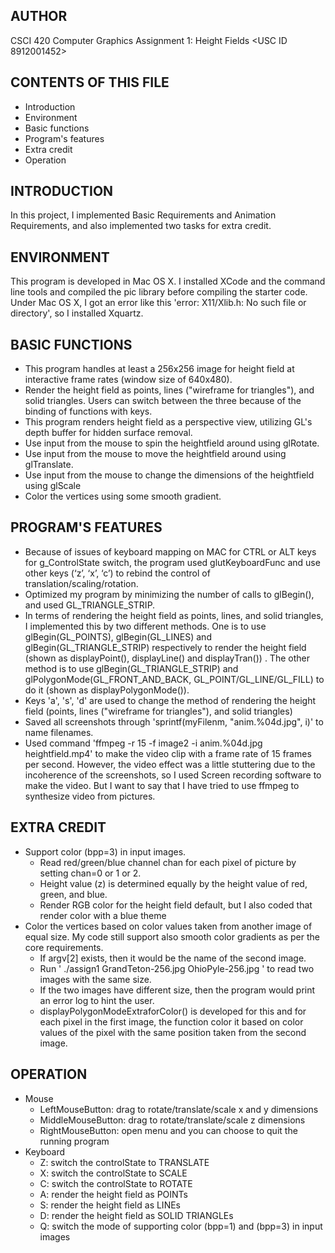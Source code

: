 
AUTHOR
------
CSCI 420 Computer Graphics
Assignment 1: Height Fields
<Junmeng Xu>
<USC ID 8912001452>


CONTENTS OF THIS FILE
---------------------
 * Introduction
 * Environment
 * Basic functions
 * Program's features
 * Extra credit
 * Operation


INTRODUCTION
------------
In this project, I implemented Basic Requirements and Animation Requirements, and also implemented two tasks for extra credit.


ENVIRONMENT
-----------
This program is developed in Mac OS X. I installed XCode and the command line tools and compiled the pic library before compiling the starter code. Under Mac OS X, I got an error like this 'error: X11/Xlib.h: No such file or directory', so I installed Xquartz.


BASIC FUNCTIONS
---------------
* This program handles at least a 256x256 image for height field at interactive frame rates (window size of 640x480).
* Render the height field as points, lines ("wireframe for triangles"), and solid triangles. Users can switch between the three because of the binding of functions with keys.
* This program renders height field as a perspective view, utilizing GL's depth buffer for hidden surface removal.
* Use input from the mouse to spin the heightfield around using glRotate.
* Use input from the mouse to move the heightfield around using glTranslate.
* Use input from the mouse to change the dimensions of the heightfield using glScale
* Color the vertices using some smooth gradient.


PROGRAM'S FEATURES
------------------
* Because of issues of keyboard mapping on MAC for CTRL or ALT keys for g_ControlState switch, the program used glutKeyboardFunc and use other keys (‘z’, ‘x’, ‘c’) to rebind the control of translation/scaling/rotation.
* Optimized my program by minimizing the number of calls to glBegin(), and used GL_TRIANGLE_STRIP.
* In terms of rendering the height field as points, lines, and solid triangles, I implemented this by two different methods. One is to use glBegin(GL_POINTS), glBegin(GL_LINES) and glBegin(GL_TRIANGLE_STRIP) respectively to render the height field (shown as displayPoint(), displayLine() and displayTran()) . The other method is to use glBegin(GL_TRIANGLE_STRIP) and glPolygonMode(GL_FRONT_AND_BACK, GL_POINT/GL_LINE/GL_FILL) to do it (shown as displayPolygonMode()).
* Keys 'a', 's', 'd' are used to change the method of rendering the height field (points, lines ("wireframe for triangles"), and solid triangles)
* Saved all screenshots through 'sprintf(myFilenm, "anim.%04d.jpg", i)' to name filenames.
* Used command 'ffmpeg -r 15 -f image2 -i anim.%04d.jpg heightfield.mp4' to make the video clip with a frame rate of 15 frames per second. However, the video effect was a little stuttering due to the incoherence of the screenshots, so I used Screen recording software to make the video. But I want to say that I have tried to use ffmpeg to synthesize video from pictures.


EXTRA CREDIT
------------
* Support color (bpp=3) in input images.
  * Read red/green/blue channel chan for each pixel of picture by setting chan=0 or 1 or 2.
  * Height value (z) is determined equally by the height value of red, green, and blue.
  * Render RGB color for the height field default, but I also coded that render color with a blue theme
* Color the vertices based on color values taken from another image of equal size. My code still support also smooth color gradients as per the core requirements.
  * If argv[2] exists, then it would be the name of the second image.
  * Run ' ./assign1 GrandTeton-256.jpg OhioPyle-256.jpg ' to read two images with the same size.
  * If the two images have different size, then the program would print an error log to hint the user.
  * displayPolygonModeExtraforColor() is developed for this and for each pixel in the first image, the function color it based on color values of the pixel with the same position taken from the second image.


OPERATION
------------
* Mouse
  * LeftMouseButton: drag to rotate/translate/scale x and y dimensions
  * MiddleMouseButton: drag to rotate/translate/scale z dimensions
  * RightMouseButton: open menu and you can choose to quit the running program
* Keyboard
  * Z: switch the controlState to TRANSLATE
  * X: switch the controlState to SCALE
  * C: switch the controlState to ROTATE
  * A: render the height field as POINTs
  * S: render the height field as LINEs
  * D: render the height field as SOLID TRIANGLEs
  * Q: switch the mode of supporting color (bpp=1) and (bpp=3) in input images
